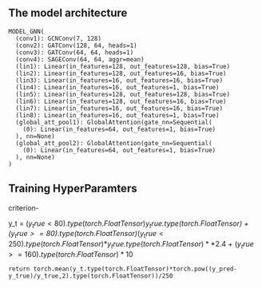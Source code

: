 ## The model architecture

    MODEL_GNN(
      (conv1): GCNConv(7, 128)
      (conv2): GATConv(128, 64, heads=1)
      (conv3): GATConv(64, 64, heads=1)
      (conv4): SAGEConv(64, 64, aggr=mean)
      (lin1): Linear(in_features=128, out_features=128, bias=True)
      (lin2): Linear(in_features=128, out_features=16, bias=True)
      (lin3): Linear(in_features=16, out_features=16, bias=True)
      (lin4): Linear(in_features=16, out_features=1, bias=True)
      (lin5): Linear(in_features=128, out_features=128, bias=True)
      (lin6): Linear(in_features=128, out_features=16, bias=True)
      (lin7): Linear(in_features=16, out_features=16, bias=True)
      (lin8): Linear(in_features=16, out_features=1, bias=True)
      (global_att_pool1): GlobalAttention(gate_nn=Sequential(
        (0): Linear(in_features=64, out_features=1, bias=True)
      ), nn=None)
      (global_att_pool2): GlobalAttention(gate_nn=Sequential(
        (0): Linear(in_features=64, out_features=1, bias=True)
      ), nn=None)
    )

## Training HyperParamters


criterion- 

y_t = $(y_true<80).type(torch.FloatTensor)$*$y_true.type(torch.FloatTensor)$ + 
$(y_true>=80).type(torch.FloatTensor)$*$(y_true<250).type(torch.FloatTensor)$*$y_true.type(torch.FloatTensor)**2.4$ + $(y_true>=160).type(torch.FloatTensor)*10$

`return torch.mean(y_t.type(torch.FloatTensor)*torch.pow((y_pred-y_true)/y_true,2).type(torch.FloatTensor))/250`
